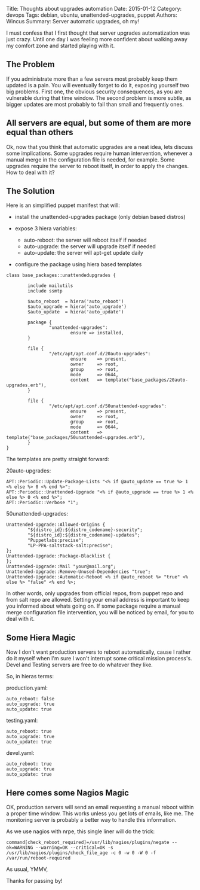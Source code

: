 Title: Thoughts about upgrades automation
Date: 2015-01-12
Category: devops
Tags: debian, ubuntu, unattended-upgrades, puppet
Authors: Wincus
Summary: Server automatic upgrades, oh my!

I must confess that I first thought that server upgrades automatization was 
just crazy. Until one day I was feeling more confident about walking away my
comfort zone and started playing with it.

The Problem
-----------
If you administrate more than a few servers most probably keep them updated 
is a pain. You will eventually forget to do it, exposing yourself two big 
problems. First one, the obvious security consequences, as you are vulnerable
during that time window. The second problem is more subtle, as bigger updates
are most probably to fail than small and frequently ones.

All servers are equal, but some of them are more equal than others
------------------------------------------------------------------

Ok, now that you think that automatic upgrades are a neat idea, lets discuss 
some implications. Some upgrades require human intervention, whenever a manual 
merge in the configuration file is needed, for example. Some upgrades require 
the server to reboot itself, in order to apply the changes. How to deal with it?

The Solution
------------
Here is an simplified puppet manifest that will:

 - install the unattended-upgrades package (only debian based distros)
 - expose 3 hiera variables:
     - auto-reboot: the server will reboot itself if needed
     - auto-upgrade: the server will upgrade itself if needed
     - auto-update: the server will apt-get update daily

 - configure the package using hiera based templates 

```
class base_packages::unattendedupgrades {

        include mailutils
        include ssmtp

        $auto_reboot  = hiera('auto_reboot')
        $auto_upgrade = hiera('auto_upgrade')
        $auto_update  = hiera('auto_update')

        package {
                "unattended-upgrades":
                        ensure => installed,
        }

        file {
                "/etc/apt/apt.conf.d/20auto-upgrades":
                        ensure    => present,
                        owner     => root,
                        group     => root,
                        mode      => 0644,
                        content   => template("base_packages/20auto-upgrades.erb"),
        }

        file {
                "/etc/apt/apt.conf.d/50unattended-upgrades":
                        ensure    => present,
                        owner     => root,
                        group     => root,
                        mode      => 0644,
                        content   => template("base_packages/50unattended-upgrades.erb"),
        }
}

```

The templates are pretty straight forward:

20auto-upgrades:
```
APT::Periodic::Update-Package-Lists "<% if @auto_update == true %> 1 <% else %> 0 <% end %>";
APT::Periodic::Unattended-Upgrade "<% if @auto_upgrade == true %> 1 <% else %> 0 <% end %>";
APT::Periodic::Verbose "1";
```

50unattended-upgrades:
```
Unattended-Upgrade::Allowed-Origins {
        "${distro_id}:${distro_codename}-security";
        "${distro_id}:${distro_codename}-updates";
        "Puppetlabs:precise";
        "LP-PPA-saltstack-salt:precise";
};
Unattended-Upgrade::Package-Blacklist {
};
Unattended-Upgrade::Mail "your@mail.org";
Unattended-Upgrade::Remove-Unused-Dependencies "true";
Unattended-Upgrade::Automatic-Reboot <% if @auto_reboot %> "true" <% else %> "false" <% end %>;

```

In other words, only upgrades from official repos, from puppet repo and from
salt repo are allowed. Setting your email address is important to keep you 
informed about whats going on. If some package require a manual merge 
configuration file intervention, you will be noticed by email, for you to 
deal with it.

Some Hiera Magic
----------------

Now I don't want production servers to reboot automatically, cause I rather do
it myself when I'm sure I won't interrupt some critical mission process's. 
Devel and Testing servers are free to do whatever they like. 

So, in hieras terms:

production.yaml:

```
auto_reboot: false
auto_upgrade: true
auto_update: true

```
testing.yaml:

```
auto_reboot: true
auto_upgrade: true
auto_update: true

```
devel.yaml:

```
auto_reboot: true
auto_upgrade: true
auto_update: true

```

Here comes some Nagios Magic
----------------------------
OK, production servers will send an email requesting a manual reboot within a
 proper time window. This works unless you get lots of emails, like me. 
The monitoring server is probably a better way to handle this information. 

As we use nagios with nrpe, this single liner will do the trick:

```
command[check_reboot_required]=/usr/lib/nagios/plugins/negate --ok=WARNING --warning=OK --critical=OK -s /usr/lib/nagios/plugins/check_file_age -c 0 -w 0 -W 0 -f /var/run/reboot-required
```

As usual, YMMV, 

Thanks for passing by!
